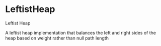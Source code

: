 # LeftistHeap
Leftist Heap

A leftist heap implementation that balances the left and right sides of the heap based on weight rather than null path length
